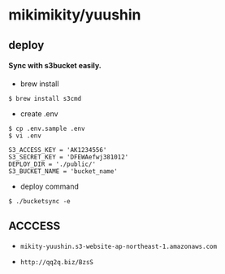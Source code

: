 # mikimikity/yuushin

## deploy
#### Sync with s3bucket easily.

- brew install
```
$ brew install s3cmd
```

- create .env
```
$ cp .env.sample .env
$ vi .env

S3_ACCESS_KEY = 'AK1234556'
S3_SECRET_KEY = 'DFEWAefwj381012'
DEPLOY_DIR = './public/'
S3_BUCKET_NAME = 'bucket_name'
```
- deploy command

```
$ ./bucketsync -e
```

## ACCCESS
- `mikity-yuushin.s3-website-ap-northeast-1.amazonaws.com`

- `http://qq2q.biz/BzsS`
